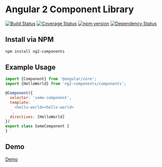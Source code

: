 # Angular 2 Component Library

[![Build Status](https://travis-ci.org/ChrisMurphy/ng2-components.svg?branch=master)](https://travis-ci.org/ChrisMurphy/ng2-components)
[![Coverage Status](https://coveralls.io/repos/github/ChrisMurphy/ng2-components/badge.svg?branch=master)](https://coveralls.io/github/ChrisMurphy/ng2-components?branch=master)
[![npm version](https://badge.fury.io/js/ng2-components.svg)](https://badge.fury.io/js/ng2-components)
[![Dependency Status](https://david-dm.org/ChrisMurphy/ng2-components.svg)](https://david-dm.org/ChrisMurphy/ng2-components)

## Install via NPM 

```bash
npm install ng2-components
```

## Example Usage

```javascript
import {Component} from '@angular/core';
import {HelloWorld} from 'ng2-components/components';

@Component({
  selector: 'some-component',
  template: `
    <hello-world><hello-world>
  `,
  directives: [HelloWorld] 
})
export class SomeComponent {
}
```

## Demo

[Demo][gh-pages]

[gh-pages]: http://chrismurphy.github.io/ng2-components/
[comment]: https://www.tomsdev.com/blog/2015/tsd-travis-ci-github-rate-limit-reached/
[comment]: http://blog.500tech.com/setting-up-travis-ci-to-run-tests-on-latest-google-chrome-version/
